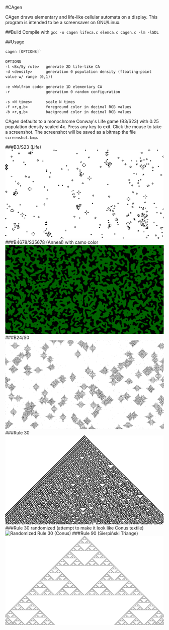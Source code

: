#CAgen

CAgen draws elementary and life-like cellular automata on a display. This program is intended to be a screensaver on GNU/Linux.

##Build
Compile with `gcc -o cagen lifeca.c elemca.c cagen.c -lm -lSDL`

##Usage
```
cagen [OPTIONS]`

OPTIONS
-l <Bx/Sy rule>   generate 2D life-like CA
-d <density>      generation 0 population density (floating-point value w/ range (0,1))

-e <Wolfram code> generate 1D elementary CA		
-r                generation 0 random configuration

-s <N times>      scale N times
-f <r,g,b>        foreground color in decimal RGB values
-b <r,g,b>        background color in decimal RGB values
```

CAgen defaults to a monochrome Conway's Life game (B3/S23) with 0.25 population density scaled 4x. Press any key to exit. Click the mouse to take a screenshot. The screenshot will be saved as a bitmap the file `screenshot.bmp`.

###B3/S23 (Life)
![Game of Life](images/gameoflife2.bmp)
###B4678/S35678 (Anneal) with camo color
![Anneal](images/annealcamo.bmp)
###B24/S0
![B24/S0](images/b24s0.bmp)
###Rule 30
![Rule 30](images/rule30.bmp)
###Rule 30 randomized (attempt to make it look like Conus textile)
![Randomized Rule 30 (Conus)](conus.bmp)
###Rule 90 (Sierpiński Triange)
![Sierpiński Triangle](images/sierpinski.bmp)
